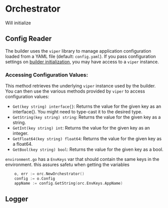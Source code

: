 # Orchestrator

Will initialize

## Config Reader

The builder uses the `viper` library to manage application configuration loaded from a YAML file (default: `config.yaml`).
If you pass configuration settings on [builder initialization](#getting-started), you may have access to a `viper` instance.

### Accessing Configuration Values:

This method retrieves the underlying `viper` instance used by the builder. You can then use the various methods provided by `viper` to access configuration values:

- `Get(key string) interface{}`: Returns the value for the given key as an interface{}. You might need to type-cast it to the desired type.
- `GetString(key string) string`: Returns the value for the given key as a string.
- `GetInt(key string) int`: Returns the value for the given key as an integer.
- `GetFloat64(key string) float64`: Returns the value for the given key as a float64.
- `GetBool(key string) bool`: Returns the value for the given key as a bool.

`environment.go` has a `EnvKeys` var that should contain the same keys in the environment.
this assures safetu when getting the variables

```go
	o, err := orc.NewOrchestrator()
	config := o.Config
	appName := config.GetString(orc.EnvKeys.AppName)
```

## Logger
